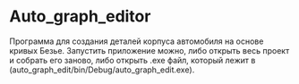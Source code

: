 # Auto_graph_editor
Программа для создания деталей корпуса автомобиля на основе кривых Безье. 
Запустить приложение можно, либо открыть весь проект и собрать его заново, либо открыть .exe файл, 
который лежит в (auto_graph_edit/bin/Debug/auto_graph_edit.exe).
